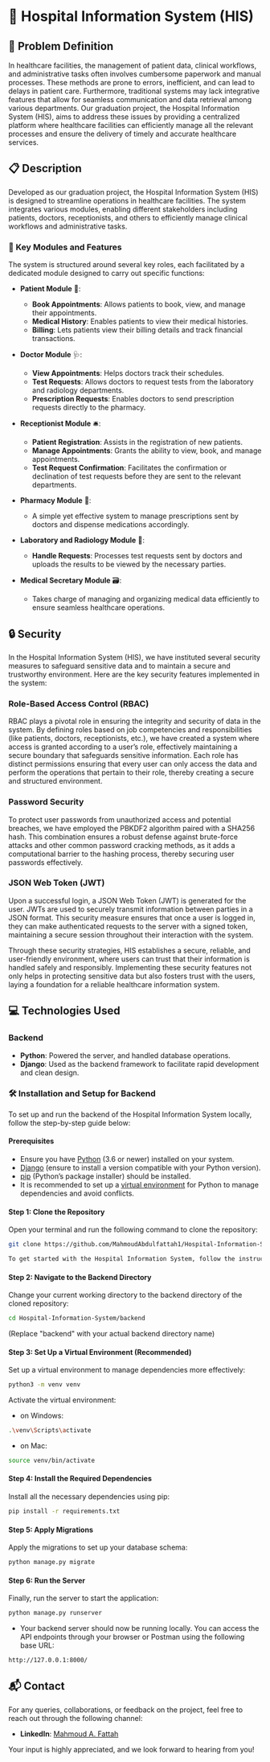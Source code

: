 # 🏥 Hospital Information System (HIS)

## 🎯 Problem Definition

In healthcare facilities, the management of patient data, clinical workflows, and administrative tasks often involves cumbersome paperwork and manual processes. These methods are prone to errors, inefficient, and can lead to delays in patient care. Furthermore, traditional systems may lack integrative features that allow for seamless communication and data retrieval among various departments. Our graduation project, the Hospital Information System (HIS), aims to address these issues by providing a centralized platform where healthcare facilities can efficiently manage all the relevant processes and ensure the delivery of timely and accurate healthcare services.

## 📋 Description

Developed as our graduation project, the Hospital Information System (HIS) is designed to streamline operations in healthcare facilities. The system integrates various modules, enabling different stakeholders including patients, doctors, receptionists, and others to efficiently manage clinical workflows and administrative tasks. 

### 🚀 Key Modules and Features

The system is structured around several key roles, each facilitated by a dedicated module designed to carry out specific functions:

- **Patient Module** 🤒:
  - **Book Appointments**: Allows patients to book, view, and manage their appointments.
  - **Medical History**: Enables patients to view their medical histories.
  - **Billing**: Lets patients view their billing details and track financial transactions.
   
- **Doctor Module** 🩺:
  - **View Appointments**: Helps doctors track their schedules.
  - **Test Requests**: Allows doctors to request tests from the laboratory and radiology departments.
  - **Prescription Requests**: Enables doctors to send prescription requests directly to the pharmacy.

- **Receptionist Module** 🛎️:
  - **Patient Registration**: Assists in the registration of new patients.
  - **Manage Appointments**: Grants the ability to view, book, and manage appointments.
  - **Test Request Confirmation**: Facilitates the confirmation or declination of test requests before they are sent to the relevant departments.

- **Pharmacy Module** 💊: 
  - A simple yet effective system to manage prescriptions sent by doctors and dispense medications accordingly.

- **Laboratory and Radiology Module** 🔬: 
  - **Handle Requests**: Processes test requests sent by doctors and uploads the results to be viewed by the necessary parties.
  
- **Medical Secretary Module** 🗃️: 
  - Takes charge of managing and organizing medical data efficiently to ensure seamless healthcare operations.
  
## 🔒 Security

In the Hospital Information System (HIS), we have instituted several security measures to safeguard sensitive data and to maintain a secure and trustworthy environment. Here are the key security features implemented in the system:

### Role-Based Access Control (RBAC)

RBAC plays a pivotal role in ensuring the integrity and security of data in the system. By defining roles based on job competencies and responsibilities (like patients, doctors, receptionists, etc.), we have created a system where access is granted according to a user’s role, effectively maintaining a secure boundary that safeguards sensitive information. Each role has distinct permissions ensuring that every user can only access the data and perform the operations that pertain to their role, thereby creating a secure and structured environment.

### Password Security

To protect user passwords from unauthorized access and potential breaches, we have employed the PBKDF2 algorithm paired with a SHA256 hash. This combination ensures a robust defense against brute-force attacks and other common password cracking methods, as it adds a computational barrier to the hashing process, thereby securing user passwords effectively.

### JSON Web Token (JWT)

Upon a successful login, a JSON Web Token (JWT) is generated for the user. JWTs are used to securely transmit information between parties in a JSON format. This security measure ensures that once a user is logged in, they can make authenticated requests to the server with a signed token, maintaining a secure session throughout their interaction with the system.

Through these security strategies, HIS establishes a secure, reliable, and user-friendly environment, where users can trust that their information is handled safely and responsibly. Implementing these security features not only helps in protecting sensitive data but also fosters trust with the users, laying a foundation for a reliable healthcare information system.



## 💻 Technologies Used
### Backend
- **Python**: Powered the server, and handled database operations.
- **Django**: Used as the backend framework to facilitate rapid development and clean design.


### 🛠️ Installation and Setup for Backend

To set up and run the backend of the Hospital Information System locally, follow the step-by-step guide below:

#### Prerequisites

- Ensure you have [Python](https://www.python.org/downloads/) (3.6 or newer) installed on your system.
- [Django](https://www.djangoproject.com/download/) (ensure to install a version compatible with your Python version).
- [pip](https://pip.pypa.io/en/stable/installing/) (Python’s package installer) should be installed.
- It is recommended to set up a [virtual environment](https://docs.python.org/3/tutorial/venv.html) for Python to manage dependencies and avoid conflicts.

#### Step 1: Clone the Repository

Open your terminal and run the following command to clone the repository:

```bash
git clone https://github.com/MahmoudAbdulfattah1/Hospital-Information-System/

To get started with the Hospital Information System, follow the instructions below to set up the environment and run the system on your local machine.
```
#### Step 2: Navigate to the Backend Directory
Change your current working directory to the backend directory of the cloned repository:
```bash
cd Hospital-Information-System/backend
```
(Replace "backend" with your actual backend directory name)

#### Step 3: Set Up a Virtual Environment (Recommended)
Set up a virtual environment to manage dependencies more effectively:
```bash
python3 -m venv venv
```
Activate the virtual environment:
- on Windows:
```bash 
.\venv\Scripts\activate
```
- on Mac:
```bash 
source venv/bin/activate
```
#### Step 4: Install the Required Dependencies
Install all the necessary dependencies using pip:
```bash
pip install -r requirements.txt
```
#### Step 5: Apply Migrations
Apply the migrations to set up your database schema:
```bash
python manage.py migrate
```
#### Step 6: Run the Server
Finally, run the server to start the application:
```bash
python manage.py runserver
```
- Your backend server should now be running locally. You can access the API endpoints through your browser or Postman using the following base URL:
```bash
http://127.0.0.1:8000/
```



## 📬 Contact

For any queries, collaborations, or feedback on the project, feel free to reach out through the following channel:

- **LinkedIn**: [Mahmoud A. Fattah](https://www.linkedin.com/in/mahmoud-a-fattah/)

Your input is highly appreciated, and we look forward to hearing from you!
